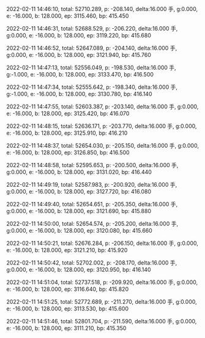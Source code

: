 2022-02-11 14:46:10, total: 52710.289, p: -208.140, delta:16.000 手, g:0.000, e: -16.000, b: 128.000, ep: 3115.460, bp: 415.450

2022-02-11 14:46:31, total: 52688.529, p: -206.220, delta:16.000 手, g:0.000, e: -16.000, b: 128.000, ep: 3119.220, bp: 415.680

2022-02-11 14:46:52, total: 52647.089, p: -204.140, delta:16.000 手, g:0.000, e: -16.000, b: 128.000, ep: 3121.940, bp: 415.760

2022-02-11 14:47:13, total: 52556.049, p: -198.530, delta:16.000 手, g:-1.000, e: -16.000, b: 128.000, ep: 3133.470, bp: 416.500

2022-02-11 14:47:34, total: 52555.642, p: -198.340, delta:16.000 手, g:-1.000, e: -16.000, b: 128.000, ep: 3130.780, bp: 416.140

2022-02-11 14:47:55, total: 52603.387, p: -203.140, delta:16.000 手, g:0.000, e: -16.000, b: 128.000, ep: 3125.420, bp: 416.070

2022-02-11 14:48:15, total: 52636.171, p: -203.770, delta:16.000 手, g:0.000, e: -16.000, b: 128.000, ep: 3125.910, bp: 416.210

2022-02-11 14:48:37, total: 52654.030, p: -205.150, delta:16.000 手, g:0.000, e: -16.000, b: 128.000, ep: 3126.850, bp: 416.500

2022-02-11 14:48:58, total: 52595.653, p: -200.500, delta:16.000 手, g:0.000, e: -16.000, b: 128.000, ep: 3131.020, bp: 416.440

2022-02-11 14:49:19, total: 52587.983, p: -200.920, delta:16.000 手, g:0.000, e: -16.000, b: 128.000, ep: 3127.720, bp: 416.080

2022-02-11 14:49:40, total: 52654.651, p: -205.350, delta:16.000 手, g:0.000, e: -16.000, b: 128.000, ep: 3121.690, bp: 415.880

2022-02-11 14:50:00, total: 52654.574, p: -205.200, delta:16.000 手, g:0.000, e: -16.000, b: 128.000, ep: 3120.080, bp: 415.660

2022-02-11 14:50:21, total: 52676.284, p: -206.150, delta:16.000 手, g:0.000, e: -16.000, b: 128.000, ep: 3121.210, bp: 415.920

2022-02-11 14:50:42, total: 52702.002, p: -208.170, delta:16.000 手, g:0.000, e: -16.000, b: 128.000, ep: 3120.950, bp: 416.140

2022-02-11 14:51:04, total: 52737.518, p: -209.920, delta:16.000 手, g:0.000, e: -16.000, b: 128.000, ep: 3116.640, bp: 415.820

2022-02-11 14:51:25, total: 52772.689, p: -211.270, delta:16.000 手, g:0.000, e: -16.000, b: 128.000, ep: 3113.530, bp: 415.600

2022-02-11 14:51:46, total: 52801.704, p: -211.590, delta:16.000 手, g:0.000, e: -16.000, b: 128.000, ep: 3111.210, bp: 415.350